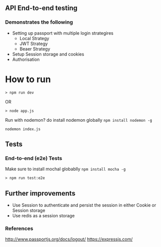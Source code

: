 ## API End-to-end testing 

### Demonstrates the following
- Setting up passport with multiple login strategires
    - Local Strategy
    - JWT Strategy
    - Beaer Strategy
- Setup Session storage and cookies
- Authorisation

# How to run

`> npm run dev`

OR 

`> node app.js`

Run with nodemon?  do install nodemon globally `npm install nodemon -g`

`nodemon index.js`

## Tests

### End-to-end (e2e) Tests

Make sure to install mochal globablly `npm install mocha -g`

`> npm run test:e2e`

## Further improvements

- Use Session to authenticate and persist the session in either Cookie or Session storage
- Use redis as a session storage

### References

http://www.passportjs.org/docs/logout/
https://expressjs.com/
